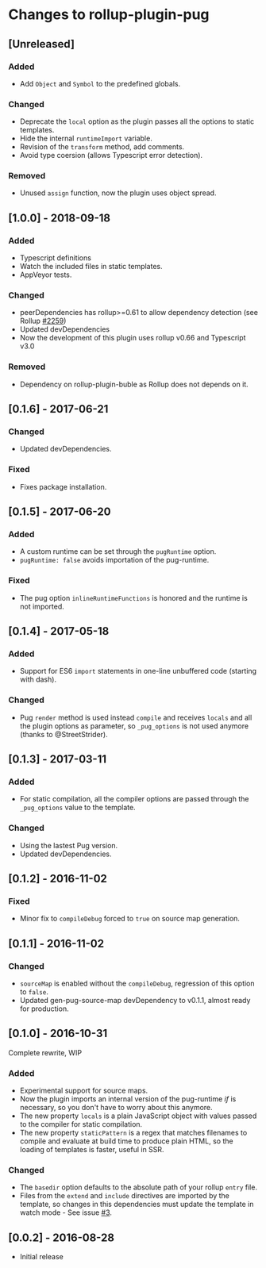 # Changes to rollup-plugin-pug

## [Unreleased]

### Added
- Add `Object` and `Symbol` to the predefined globals.

### Changed
- Deprecate the `local` option as the plugin passes all the options to static templates.
- Hide the internal `runtimeImport` variable.
- Revision of the `transform` method, add comments.
- Avoid type coersion (allows Typescript error detection).

### Removed
- Unused `assign` function, now the plugin uses object spread.

## [1.0.0] - 2018-09-18

### Added
- Typescript definitions
- Watch the included files in static templates.
- AppVeyor tests.

### Changed
- peerDependencies has rollup>=0.61 to allow dependency detection (see Rollup [#2259](https://github.com/rollup/rollup/pull/2259))
- Updated devDependencies
- Now the development of this plugin uses rollup v0.66 and Typescript v3.0

### Removed
- Dependency on rollup-plugin-buble as Rollup does not depends on it.

## [0.1.6] - 2017-06-21

### Changed
- Updated devDependencies.

### Fixed
- Fixes package installation.

## [0.1.5] - 2017-06-20

### Added
- A custom runtime can be set through the `pugRuntime` option.
- `pugRuntime: false` avoids importation of the pug-runtime.

### Fixed
- The pug option `inlineRuntimeFunctions` is honored and the runtime is not imported.

## [0.1.4] - 2017-05-18

### Added
- Support for ES6 `import` statements in one-line unbuffered code (starting with dash).

### Changed
- Pug `render` method is used instead `compile` and receives `locals` and all the plugin options as parameter, so `_pug_options` is not used anymore (thanks to @StreetStrider).

## [0.1.3] - 2017-03-11

### Added
- For static compilation, all the compiler options are passed through the `_pug_options` value to the template.

### Changed
- Using the lastest Pug version.
- Updated devDependencies.

## [0.1.2] - 2016-11-02

### Fixed
- Minor fix to `compileDebug` forced to `true` on source map generation.

## [0.1.1] - 2016-11-02

### Changed
- `sourceMap` is enabled without the `compileDebug`, regression of this option to `false`.
- Updated gen-pug-source-map devDependency to v0.1.1, almost ready for production.

## [0.1.0] - 2016-10-31

Complete rewrite, WIP

### Added
- Experimental support for source maps.
- Now the plugin imports an internal version of the pug-runtime *if* is necessary, so you don't have to worry about this anymore.
- The new property `locals` is a plain JavaScript object with values passed to the compiler for static compilation.
- The new property `staticPattern` is a regex that matches filenames to compile and evaluate at build time to produce plain HTML, so the loading of templates is faster, useful in SSR.

### Changed
- The `basedir` option defaults to the absolute path of your rollup `entry` file.
- Files from the `extend` and `include` directives are imported by the template, so changes in this dependencies must update the template in watch mode - See issue [#3](https://github.com/aMarCruz/rollup-plugin-pug/issues/3).

## [0.0.2] - 2016-08-28
- Initial release
